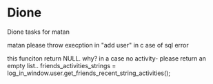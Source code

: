 Dione
=====

Dione
tasks for matan

matan please throw execption in "add user" in c ase of sql error


this funciton return NULL. why? in a case no activity- please return an empty list..
	friends_activities_strings = log_in_window.user.get_friends_recent_string_activities();
